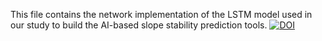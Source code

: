 
This file contains the network implementation of the LSTM model used in our study to build the AI-based slope stability prediction tools.
[![DOI](https://zenodo.org/badge/488620178.svg)](https://zenodo.org/badge/latestdoi/488620178)

